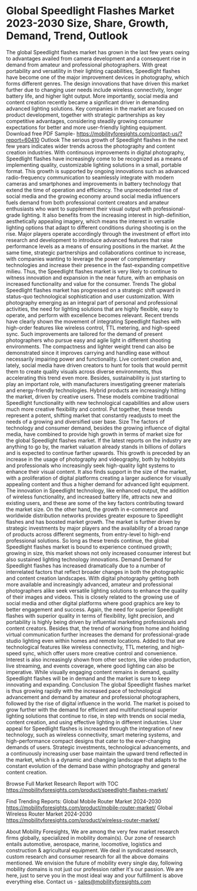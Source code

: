 # Global Speedlight Flashes Market 2023-2030 Size, Share, Growth, Demand, Trend, Outlook
The global Speedlight flashes market has grown in the last few years owing to advantages availed from camera development and a consequent rise in demand from amateur and professional photographers. With great portability and versatility in their lighting capabilities, Speedlight flashes have become one of the major improvement devices in photography, which forms different genres. The design innovations that have driven this market further due to changing user needs include wireless connectivity, longer battery life, and higher light output. More importantly, social media and content creation recently became a significant driver in demanding advanced lighting solutions. Key companies in the market are focused on product development, together with strategic partnerships as key competitive advantages, considering steadily growing consumer expectations for better and more user-friendly lighting equipment.
Download free PDF Sample- https://mobilityforesights.com/contact-us/?report=60410
Outlook
The serious growth of Speedlight flashes in the next few years indicates wider trends across the photography and content creation industries. With continuous improvements in digital photography, Speedlight flashes have increasingly come to be recognized as a means of implementing quality, customizable lighting solutions in a small, portable format. This growth is supported by ongoing innovations such as advanced radio-frequency communication to seamlessly integrate with modern cameras and smartphones and improvements in battery technology that extend the time of operation and efficiency. The unprecedented rise of social media and the growing economy around social media influencers fuels demand from both professional content creators and amateur enthusiasts who want to supplement their visual output with professional-grade lighting. It also benefits from the increasing interest in high-definition, aesthetically appealing imagery, which means the interest in versatile lighting options that adapt to different conditions during shooting is on the rise. Major players operate accordingly through the investment of effort into research and development to introduce advanced features that raise performance levels as a means of ensuring positions in the market. At the same time, strategic partnerships and collaborations continue to increase, with companies wanting to leverage the power of complementary technologies and increase their presence in the fast-expanding competitive milieu. Thus, the Speedlight flashes market is very likely to continue to witness innovation and expansion in the near future, with an emphasis on increased functionality and value for the consumer.
Trends
The global Speedlight flashes market has progressed on a strategic shift upward in status-quo technological sophistication and user customization. With photography emerging as an integral part of personal and professional activities, the need for lighting solutions that are highly flexible, easy to operate, and perform with excellence becomes relevant. Recent trends have clearly shown the movement of integrating Speedlight flashes with high-order features like wireless control, TTL metering, and high-speed sync. Such improvements are tailored for the demand of present photographers who pursue easy and agile light in different shooting environments. The compactness and lighter weight trend can also be demonstrated since it improves carrying and handling ease without necessarily impairing power and functionality. Live content creation and, lately, social media have driven creators to hunt for tools that would permit them to create quality visuals across diverse environments, thus accelerating this trend even more. Besides, sustainability is just starting to play an important role, with manufacturers investigating greener materials and energy-friendly technologies. Hybrid products are increasingly hitting the market, driven by creative users. These models combine traditional Speedlight functionality with new technological capabilities and allow users much more creative flexibility and control. Put together, these trends represent a potent, shifting market that constantly readjusts to meet the needs of a growing and diversified user base.
Size
The factors of technology and consumer demand, besides the growing influence of digital media, have combined to provide high growth in terms of market size for the global Speedlight flashes market. If the latest reports on the industry are anything to go by, the market valuation already stands in billions of dollars and is expected to continue farther upwards. This growth is preceded by an increase in the usage of photography and videography, both by hobbyists and professionals who increasingly seek high-quality light systems to enhance their visual content. It also finds support in the size of the market, with a proliferation of digital platforms creating a larger audience for visually appealing content and thus a higher demand for advanced light equipment. The innovation in Speedlight technology, like enhanced output, the addition of wireless functionality, and increased battery life, attracts new and existing users, and these are some of the key factors contributing toward the market size. On the other hand, the growth in e-commerce and worldwide distribution networks provides greater exposure to Speedlight flashes and has boosted market growth. The market is further driven by strategic investments by major players and the availability of a broad range of products across different segments, from entry-level to high-end professional solutions. So long as these trends continue, the global Speedlight flashes market is bound to experience continued growth; growing in size, this market shows not only increased consumer interest but also sustained lighting technology innovations.
Demand 
Demand for Speedlight flashes has increased dramatically due to a number of interrelated factors that reflect broader changes in both the photographic and content creation landscapes. With digital photography getting both more available and increasingly advanced, amateur and professional photographers alike seek versatile lighting solutions to enhance the quality of their images and videos. This is closely related to the growing use of social media and other digital platforms where good graphics are key to better engagement and success. Again, the need for superior Speedlight flashes with superior quality in terms of flexibility, light precision, and portability is highly being driven by influential marketing professionals and content creators. Besides that, the trend of working from home and holding virtual communication further increases the demand for professional-grade studio lighting even within homes and remote locations. Added to that are technological features like wireless connectivity, TTL metering, and high-speed sync, which offer users more creative control and convenience. Interest is also increasingly shown from other sectors, like video production, live streaming, and events coverage, where good lighting can also be imperative. While visually engaging content remains in demand, quality Speedlight flashes will be in demand and the market is sure to keep innovating and expanding.
Conclusion
The global Speedlight flashes market is thus growing rapidly with the increased pace of technological advancement and demand by amateur and professional photographers, followed by the rise of digital influence in the world. The market is poised to grow further with the demand for efficient and multifunctional superior lighting solutions that continue to rise, in step with trends on social media, content creation, and using effective lighting in different industries. User appeal for Speedlight flashes is increased through the integration of new technology, such as wireless connectivity, smart metering systems, and high-performance compact designs that cater to the ever-changing demands of users. Strategic investments, technological advancements, and a continuously increasing user base maintain the upward trend reflected in the market, which is a dynamic and changing landscape that adapts to the constant evolution of the demand base within photography and general content creation.

Browse Full Market Research Report with TOC  https://mobilityforesights.com/product/speedlight-flashes-market/

Find Trending Reports:
Global Mobile Router Market 2024-2030
https://mobilityforesights.com/product/mobile-router-market/
Global Wireless Router Market 2024-2030
https://mobilityforesights.com/product/wireless-router-market/

About Mobility Foresights,
We are among the very few market research firms globally, specialized in mobility domain(s). Our zone of research entails automotive, aerospace, marine, locomotive, logistics and construction & agricultural equipment. We deal in syndicated research, custom research and consumer research for all the above domains mentioned.
We envision the future of mobility every single day, following mobility domains is not just our profession rather it's our passion. We are here, just to serve you in the most ideal way and your fulfillment is above everything else. Contact us -  sales@mobilityforesights.com 

